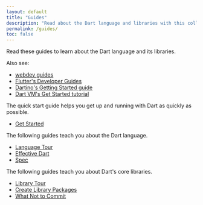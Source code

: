 ```yaml
---
layout: default
title: "Guides"
description: "Read about the Dart language and libraries with this collection of guides."
permalink: /guides/
toc: false
---
```


Read these guides to learn about the Dart language and its libraries.

Also see:

* [webdev guides]({{site.webdev}}/guides/)
* [Flutter's Developer Guides]({{site.flutter}})
* [Dartino's Getting Started guide]({{site.dartino}}/getting-started/)
* [Dart VM's Get Started tutorial](/tutorials/dart-vm/get-started)

The quick start guide helps you get up and running with Dart as quickly as possible.

* [Get Started](/guides/get-started)

The following guides teach you about the Dart language.

* [Language Tour](/guides/language/language-tour)
* [Effective Dart](/guides/language/effective-dart/)
* [Spec](/guides/language/spec)

The following guides teach you about Dart's core libraries.

* [Library Tour](/guides/libraries/library-tour)
* [Create Library Packages](/guides/libraries/create-library-packages)
* [What Not to Commit](/guides/libraries/private-files)
